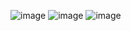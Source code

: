 ![image](https://github.com/D-spec-sec/Cybersecurity/assets/172300374/fcf4cae7-34ad-4ffc-a804-2ed6ed17870e)
![image](https://github.com/D-spec-sec/Cybersecurity/assets/172300374/cfedc9ab-9b21-4a22-b89d-f0a76114c5a8)
![image](https://github.com/D-spec-sec/Cybersecurity/assets/172300374/54ff733d-eb6d-4db4-b7b1-2999edc324e7)
